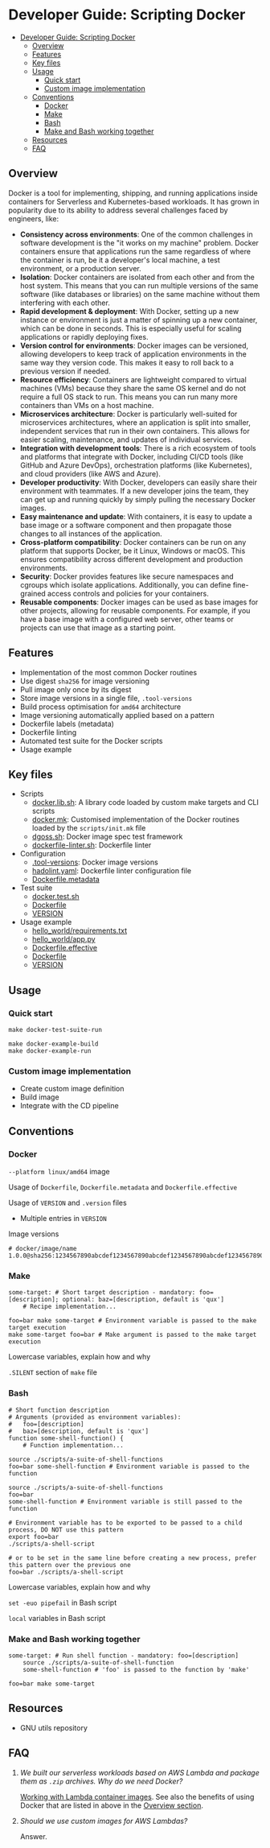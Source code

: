# Developer Guide: Scripting Docker

- [Developer Guide: Scripting Docker](#developer-guide-scripting-docker)
  - [Overview](#overview)
  - [Features](#features)
  - [Key files](#key-files)
  - [Usage](#usage)
    - [Quick start](#quick-start)
    - [Custom image implementation](#custom-image-implementation)
  - [Conventions](#conventions)
    - [Docker](#docker)
    - [Make](#make)
    - [Bash](#bash)
    - [Make and Bash working together](#make-and-bash-working-together)
  - [Resources](#resources)
  - [FAQ](#faq)

## Overview

Docker is a tool for implementing, shipping, and running applications inside containers for Serverless and Kubernetes-based workloads. It has grown in popularity due to its ability to address several challenges faced by engineers, like:

- **Consistency across environments**: One of the common challenges in software development is the "it works on my machine" problem. Docker containers ensure that applications run the same regardless of where the container is run, be it a developer's local machine, a test environment, or a production server.
- **Isolation**: Docker containers are isolated from each other and from the host system. This means that you can run multiple versions of the same software (like databases or libraries) on the same machine without them interfering with each other.
- **Rapid development & deployment**: With Docker, setting up a new instance or environment is just a matter of spinning up a new container, which can be done in seconds. This is especially useful for scaling applications or rapidly deploying fixes.
- **Version control for environments**: Docker images can be versioned, allowing developers to keep track of application environments in the same way they version code. This makes it easy to roll back to a previous version if needed.
- **Resource efficiency**: Containers are lightweight compared to virtual machines (VMs) because they share the same OS kernel and do not require a full OS stack to run. This means you can run many more containers than VMs on a host machine.
- **Microservices architecture**: Docker is particularly well-suited for microservices architectures, where an application is split into smaller, independent services that run in their own containers. This allows for easier scaling, maintenance, and updates of individual services.
- **Integration with development tools**: There is a rich ecosystem of tools and platforms that integrate with Docker, including CI/CD tools (like GitHub and Azure DevOps), orchestration platforms (like Kubernetes), and cloud providers (like AWS and Azure).
- **Developer productivity**: With Docker, developers can easily share their environment with teammates. If a new developer joins the team, they can get up and running quickly by simply pulling the necessary Docker images.
- **Easy maintenance and update**: With containers, it is easy to update a base image or a software component and then propagate those changes to all instances of the application.
- **Cross-platform compatibility**: Docker containers can be run on any platform that supports Docker, be it Linux, Windows or macOS. This ensures compatibility across different development and production environments.
- **Security**: Docker provides features like secure namespaces and cgroups which isolate applications. Additionally, you can define fine-grained access controls and policies for your containers.
- **Reusable components**: Docker images can be used as base images for other projects, allowing for reusable components. For example, if you have a base image with a configured web server, other teams or projects can use that image as a starting point.

## Features

- Implementation of the most common Docker routines
- Use digest `sha256` for image versioning
- Pull image only once by its digest
- Store image versions in a single file, `.tool-versions`
- Build process optimisation for `amd64` architecture
- Image versioning automatically applied based on a pattern
- Dockerfile labels (metadata)
- Dockerfile linting
- Automated test suite for the Docker scripts
- Usage example

## Key files

- Scripts
  - [docker.lib.sh](../../scripts/docker/docker.lib.sh): A library code loaded by custom make targets and CLI scripts
  - [docker.mk](../../scripts/docker/docker.mk): Customised implementation of the Docker routines loaded by the `scripts/init.mk` file
  - [dgoss.sh](../../scripts/docker/dgoss.sh): Docker image spec test framework
  - [dockerfile-linter.sh](../../scripts/docker/dockerfile-linter.sh): Dockerfile linter
- Configuration
  - [.tool-versions](../../.tool-versions): Docker image versions
  - [hadolint.yaml](../../scripts/config/hadolint.yaml): Dockerfile linter configuration file
  - [Dockerfile.metadata](../../scripts/docker/Dockerfile.metadata)
- Test suite
  - [docker.test.sh](../../scripts/docker/tests/docker.test.sh)
  - [Dockerfile](../../scripts/docker/tests/Dockerfile)
  - [VERSION](../../scripts/docker/tests/VERSION)
- Usage example
  - [hello_world/requirements.txt](../../scripts/docker/examples/python/hello_world/requirements.txt)
  - [hello_world/app.py](../../scripts/docker/examples/python/hello_world/app.py)
  - [Dockerfile.effective](../../scripts/docker/examples/python/Dockerfile.effective)
  - [Dockerfile](../../scripts/docker/examples/python/Dockerfile)
  - [VERSION](../../scripts/docker/examples/python/VERSION)

## Usage

### Quick start

```shell
make docker-test-suite-run
```

```shell
make docker-example-build
make docker-example-run
```

### Custom image implementation

- Create custom image definition
- Build image
- Integrate with the CD pipeline

## Conventions

### Docker

`--platform linux/amd64` image

Usage of `Dockerfile`, `Dockerfile.metadata` and `Dockerfile.effective`

Usage of `VERSION` and `.version` files

- Multiple entries in `VERSION`

Image versions

```text
# docker/image/name 1.0.0@sha256:1234567890abcdef1234567890abcdef1234567890abcdef1234567890abcdef
```

### Make

```shell
some-target: # Short target description - mandatory: foo=[description]; optional: baz=[description, default is 'qux']
    # Recipe implementation...
```

```shell
foo=bar make some-target # Environment variable is passed to the make target execution
make some-target foo=bar # Make argument is passed to the make target execution
```

Lowercase variables, explain how and why

`.SILENT` section of `make` file

### Bash

```shell
# Short function description
# Arguments (provided as environment variables):
#   foo=[description]
#   baz=[description, default is 'qux']
function some-shell-function() {
    # Function implementation...
```

```shell
source ./scripts/a-suite-of-shell-functions
foo=bar some-shell-function # Environment variable is passed to the function
```

```shell
source ./scripts/a-suite-of-shell-functions
foo=bar
some-shell-function # Environment variable is still passed to the function
```

```shell
# Environment variable has to be exported to be passed to a child process, DO NOT use this pattern
export foo=bar
./scripts/a-shell-script
```

```shell
# or to be set in the same line before creating a new process, prefer this pattern over the previous one
foo=bar ./scripts/a-shell-script
```

Lowercase variables, explain how and why

`set -euo pipefail` in Bash script

`local` variables in Bash script

### Make and Bash working together

```shell
some-target: # Run shell function - mandatory: foo=[description]
    source ./scripts/a-suite-of-shell-function
    some-shell-function # 'foo' is passed to the function by 'make'
```

```shell
foo=bar make some-target
```

## Resources

- GNU utils repository

## FAQ

1. _We built our serverless workloads based on AWS Lambda and package them as `.zip` archives. Why do we need Docker?_

   [Working with Lambda container images](https://docs.aws.amazon.com/lambda/latest/dg/images-create.html). See also the benefits of using Docker that are listed in above in the [Overview section](#overview).

2. _Should we use custom images for AWS Lambdas?_

   Answer.
